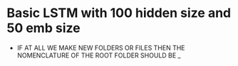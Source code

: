 # Basic LSTM with 100 hidden size and 50 emb size 


* IF AT ALL WE MAKE NEW FOLDERS OR FILES THEN THE NOMENCLATURE OF THE ROOT FOLDER SHOULD BE <HIDDEN>_<EMBEDDING>